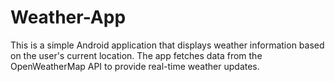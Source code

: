 # Weather-App
 This is a simple Android application that displays weather information based on the user's current location. The app fetches data from the OpenWeatherMap API to provide real-time weather updates.
